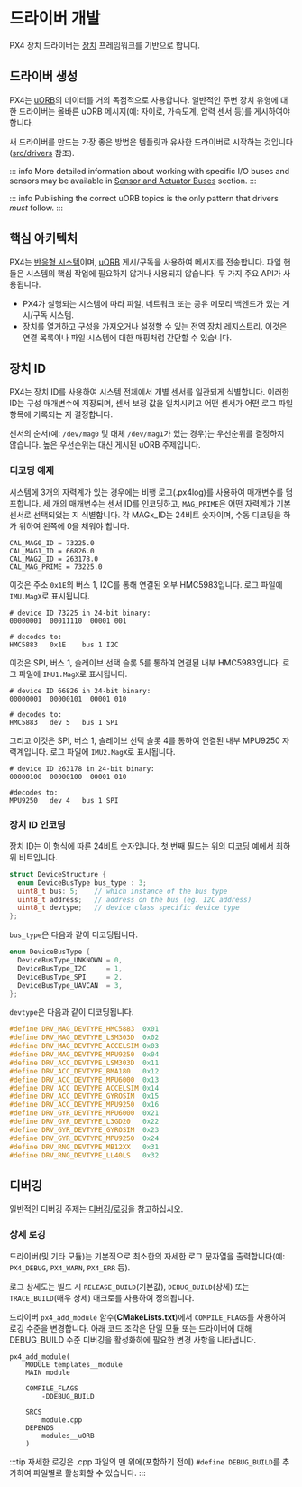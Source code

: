 # 드라이버 개발

PX4 장치 드라이버는 [장치](https://github.com/PX4/PX4-Autopilot/tree/master/src/lib/drivers/device) 프레임워크를 기반으로 합니다.

## 드라이버 생성

PX4는 [uORB](../middleware/uorb.md)의 데이터를 거의 독점적으로 사용합니다. 일반적인 주변 장치 유형에 대한 드라이버는 올바른 uORB 메시지(예: 자이로, 가속도계, 압력 센서 등)를 게시하여야 합니다.

새 드라이버를 만드는 가장 좋은 방법은 템플릿과 유사한 드라이버로 시작하는 것입니다([src/drivers](https://github.com/PX4/PX4-Autopilot/tree/master/src/drivers) 참조).

::: info More detailed information about working with specific I/O buses and sensors may be available in [Sensor and Actuator Buses](../sensor_bus/index.md) section.
:::

::: info Publishing the correct uORB topics is the only pattern that drivers *must* follow.
:::

## 핵심 아키텍처

PX4는 [반응형 시스템](../concept/architecture.md)이며, [uORB](../middleware/uorb.md) 게시/구독을 사용하여 메시지를 전송합니다. 파일 핸들은 시스템의 핵심 작업에 필요하지 않거나 사용되지 않습니다. 두 가지 주요 API가 사용됩니다.

* PX4가 실행되는 시스템에 따라 파일, 네트워크 또는 공유 메모리 백엔드가 있는 게시/구독 시스템.
* 장치를 열거하고 구성을 가져오거나 설정할 수 있는 전역 장치 레지스트리. 이것은 연결 목록이나 파일 시스템에 대한 매핑처럼 간단할 수 있습니다.

## 장치 ID

PX4는 장치 ID를 사용하여 시스템 전체에서 개별 센서를 일관되게 식별합니다. 이러한 ID는 구성 매개변수에 저장되며, 센서 보정 값을 일치시키고 어떤 센서가 어떤 로그 파일 항목에 기록되는 지 결정합니다.

센서의 순서(예: `/dev/mag0` 및 대체 `/dev/mag1`가 있는 경우)는 우선순위를 결정하지 않습니다. 높은 우선순위는 대신 게시된 uORB 주제입니다.

### 디코딩 예제

시스템에 3개의 자력계가 있는 경우에는 비행 로그(.px4log)를 사용하여 매개변수를 덤프합니다. 세 개의 매개변수는 센서 ID를 인코딩하고, `MAG_PRIME`은 어떤 자력계가 기본 센서로 선택되었는 지 식별합니다. 각 MAGx_ID는 24비트 숫자이며, 수동 디코딩을 하가 위하여 왼쪽에 0을 채워야 합니다.


```
CAL_MAG0_ID = 73225.0
CAL_MAG1_ID = 66826.0
CAL_MAG2_ID = 263178.0
CAL_MAG_PRIME = 73225.0
```

이것은 주소 `0x1E`의 버스 1, I2C를 통해 연결된 외부 HMC5983입니다. 로그 파일에 `IMU.MagX`로 표시됩니다.

```
# device ID 73225 in 24-bit binary:
00000001  00011110  00001 001

# decodes to:
HMC5883   0x1E    bus 1 I2C
```

이것은 SPI, 버스 1, 슬레이브 선택 슬롯 5를 통하여 연결된 내부 HMC5983입니다. 로그 파일에 `IMU1.MagX`로 표시됩니다.

```
# device ID 66826 in 24-bit binary:
00000001  00000101  00001 010

# decodes to:
HMC5883   dev 5   bus 1 SPI
```

그리고 이것은 SPI, 버스 1, 슬레이브 선택 슬롯 4를 통하여 연결된 내부 MPU9250 자력계입니다. 로그 파일에 `IMU2.MagX`로 표시됩니다.

```
# device ID 263178 in 24-bit binary:
00000100  00000100  00001 010

#decodes to:
MPU9250   dev 4   bus 1 SPI
```

### 장치 ID 인코딩

장치 ID는 이 형식에 따른 24비트 숫자입니다. 첫 번째 필드는 위의 디코딩 예에서 최하위 비트입니다.

```C
struct DeviceStructure {
  enum DeviceBusType bus_type : 3;
  uint8_t bus: 5;    // which instance of the bus type
  uint8_t address;   // address on the bus (eg. I2C address)
  uint8_t devtype;   // device class specific device type
};
```
`bus_type`은 다음과 같이 디코딩됩니다.

```C
enum DeviceBusType {
  DeviceBusType_UNKNOWN = 0,
  DeviceBusType_I2C     = 1,
  DeviceBusType_SPI     = 2,
  DeviceBusType_UAVCAN  = 3,
};
```

`devtype`은 다음과 같이 디코딩됩니다.

```C
#define DRV_MAG_DEVTYPE_HMC5883  0x01
#define DRV_MAG_DEVTYPE_LSM303D  0x02
#define DRV_MAG_DEVTYPE_ACCELSIM 0x03
#define DRV_MAG_DEVTYPE_MPU9250  0x04
#define DRV_ACC_DEVTYPE_LSM303D  0x11
#define DRV_ACC_DEVTYPE_BMA180   0x12
#define DRV_ACC_DEVTYPE_MPU6000  0x13
#define DRV_ACC_DEVTYPE_ACCELSIM 0x14
#define DRV_ACC_DEVTYPE_GYROSIM  0x15
#define DRV_ACC_DEVTYPE_MPU9250  0x16
#define DRV_GYR_DEVTYPE_MPU6000  0x21
#define DRV_GYR_DEVTYPE_L3GD20   0x22
#define DRV_GYR_DEVTYPE_GYROSIM  0x23
#define DRV_GYR_DEVTYPE_MPU9250  0x24
#define DRV_RNG_DEVTYPE_MB12XX   0x31
#define DRV_RNG_DEVTYPE_LL40LS   0x32
```

## 디버깅

일반적인 디버깅 주제는 [디버깅/로깅](../debug/README.md)을 참고하십시오.

### 상세 로깅

드라이버(및 기타 모듈)는 기본적으로 최소한의 자세한 로그 문자열을 출력합니다(예: `PX4_DEBUG`, `PX4_WARN`, `PX4_ERR` 등).

로그 상세도는 빌드 시 `RELEASE_BUILD`(기본값), `DEBUG_BUILD`(상세) 또는 `TRACE_BUILD`(매우 상세) 매크로를 사용하여 정의됩니다.

드라이버 `px4_add_module` 함수(**CMakeLists.txt**)에서 `COMPILE_FLAGS`를 사용하여 로깅 수준을 변경합니다. 아래 코드 조각은 단일 모듈 또는 드라이버에 대해 DEBUG_BUILD 수준 디버깅을 활성화하에 필요한 변경 사항을 나타냅니다.

```
px4_add_module(
    MODULE templates__module
    MAIN module
```
```
    COMPILE_FLAGS
        -DDEBUG_BUILD
```
```
    SRCS
        module.cpp
    DEPENDS
        modules__uORB
    )
```

:::tip
자세한 로깅은 .cpp 파일의 맨 위에(포함하기 전에) `#define DEBUG_BUILD`를 추가하여 파일별로 활성화할 수 있습니다.
:::
